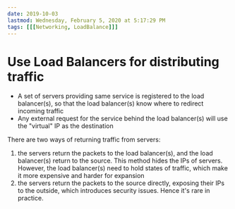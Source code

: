 ```yaml
---
date: 2019-10-03
lastmod: Wednesday, February 5, 2020 at 5:17:29 PM
tags: [[[Networking, LoadBalance]]]
---
```

# Use Load Balancers for distributing traffic

* A set of servers providing same service is registered to the load balancer(s), so that the load balancer(s) know where to redirect incoming traffic
* Any external request for the service behind the load balancer(s) will use the "virtual" IP as the destination

There are two ways of returning traffic from servers:
1. the servers return the packets to the load balancer(s), and the load balancer(s) return to the source. This method hides the IPs of servers. However, the load balancer(s) need to hold states of traffic, which make it more expensive and harder for expansion
2. the servers return the packets to the source directly, exposing their IPs to the outside, which introduces security issues. Hence it's rare in practice.
